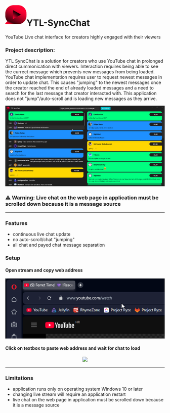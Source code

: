 <img align="left" height="60" src="https://github.com/TheRealHuzy/YTL-SyncChat/blob/main/Assets/YTLSyncChatLogo.png" />

# YTL-SyncChat
YouTube Live chat interface for creators highly engaged with their viewers

### Project description:
YTL SyncChat is a solution for creators who use YouTube chat in prolonged direct cummonication with viewers. Interaction requires being able to see the currect message which prevents new messages from being loaded. YouTube chat implementation requires user to request newest messages in order to update chat. This causes "jumping" to the newest messages once the creator reached the end of already loaded messages and a need to search for the last message that creator interacted with. This application does not "jump"/auto-scroll and is loading new messages as they arrive.

<p align="center">
  <img src="https://github.com/TheRealHuzy/YTL-SyncChat/blob/main/Assets/Gif1.gif" />
</p>

### ⚠️ Warning: Live chat on the web page in application must be scrolled down because it is a message source
***

### Features
* continuous live chat update
* no auto-scroll/chat "jumping"
* all chat and payed chat message separation


### Setup
#### Open stream and copy web address
<p align="center">
  <img src="https://github.com/TheRealHuzy/YTL-SyncChat/blob/main/Assets/Gif2.gif" />
</p>

#### Click on textbox to paste web address and wait for chat to load
<p align="center">
  <img src="https://github.com/TheRealHuzy/YTL-SyncChat/blob/main/Assets/Gif3.gif" />
</p>

***

### Limitations
* application runs only on operating system Windows 10 or later
* changing live stream will require an application restart
* live chat on the web page in application must be scrolled down because it is a message source
